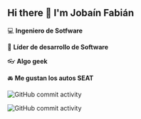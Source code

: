 ## Hi there 👋 I'm Jobaín Fabián

:computer: **Ingeniero de Sotfware**

:pencil: **Líder de desarrollo de Software**

:eyeglasses: **Algo geek**

:oncoming_automobile: **Me gustan los autos SEAT**

![GitHub commit activity](https://img.shields.io/github/commit-activity/m/heisenberg505/heisenberg505)

![GitHub commit activity](https://img.shields.io/github/commit-activity/y/heisenberg505/angular-springboot-front)
